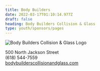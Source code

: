 ```yaml
---
title: Body Builders
date: 2022-03-17T01:10:14.977Z
draft: false
heading: Body Builders Collision & Glass
type: youth/sponsors/pages
---
```

![Body Builders Collision & Glass Logo](https://res.cloudinary.com/robinson-soccer/image/upload/v1647438581/Youth/Sponsors/body_builders_f9pfj4.png)

500 North Jackson Street  
(618) 544-7559  
[bodybuilderscollisionandglass.com](https://www.bodybuilderscollisionandglass.com/)